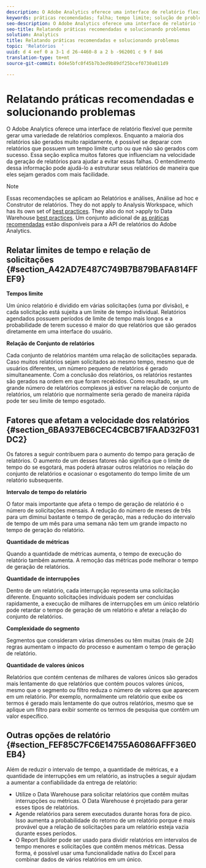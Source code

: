 ```yaml
---
description: O Adobe Analytics oferece uma interface de relatório flexível que permite gerar uma variedade de relatórios complexos. Enquanto a maioria dos relatórios são gerados muito rapidamente, é possível se deparar com relatórios que possuem um tempo limite curto ou que não são gerados com sucesso. Essa seção explica muitos fatores que influenciam na velocidade da geração de relatórios para ajudar a evitar essas falhas. O entendimento dessa informação pode ajudá-lo a estruturar seus relatórios de maneira que eles sejam gerados com mais facilidade.
keywords: práticas recomendadas; falha; tempo limite; solução de problemas; slow
seo-description: O Adobe Analytics oferece uma interface de relatório flexível que permite gerar uma variedade de relatórios complexos. Enquanto a maioria dos relatórios são gerados muito rapidamente, é possível se deparar com relatórios que possuem um tempo limite curto ou que não são gerados com sucesso. Essa seção explica muitos fatores que influenciam na velocidade da geração de relatórios para ajudar a evitar essas falhas. O entendimento dessa informação pode ajudá-lo a estruturar seus relatórios de maneira que eles sejam gerados com mais facilidade.
seo-title: Relatando práticas recomendadas e solucionando problemas
solution: Analytics
title: Relatando práticas recomendadas e solucionando problemas
topic: 'Relatórios  '
uuid: d 4 eef 0 a 3-1 d 26-4460-8 a 2 b -962001 c 9 f 846
translation-type: tm+mt
source-git-commit: 0d4e5bfc0f45b7b3ed9b89df25bcef0730a011d9

---
```



# Relatando práticas recomendadas e solucionando problemas

O Adobe Analytics oferece uma interface de relatório flexível que permite gerar uma variedade de relatórios complexos. Enquanto a maioria dos relatórios são gerados muito rapidamente, é possível se deparar com relatórios que possuem um tempo limite curto ou que não são gerados com sucesso. Essa seção explica muitos fatores que influenciam na velocidade da geração de relatórios para ajudar a evitar essas falhas. O entendimento dessa informação pode ajudá-lo a estruturar seus relatórios de maneira que eles sejam gerados com mais facilidade.

>[!Note]
>Essas recomendações se aplicam ao Relatórios e análises, Análise ad hoc e Construtor de relatórios.
>They do not apply to Analysis Workspace, which has its own set of [best practices](/help/analyze/analysis-workspace/optimizing-performance.md). They also do not &gt;apply to Data Warehouse [best practices](https://marketing.adobe.com/resources/help/en_US/reference/?f=data_warehouse_bp). Um conjunto adicional de
>[as práticas recomendadas](https://marketing.adobe.com/developer/en_US/get-started/best-practices/c-best-practices) estão disponíveis para a API de relatórios do Adobe Analytics.

## Relatar limites de tempo e relação de solicitações {#section_A42AD7E487C749B7B879BAFA814FFEF9}

**Tempos limite**

Um único relatório é dividido em várias solicitações (uma por divisão), e cada solicitação está sujeita a um limite de tempo individual. Relatórios agendados possuem períodos de limite de tempo mais longos e a probabilidade de terem sucesso é maior do que relatórios que são gerados diretamente em uma interface do usuário.

**Relação de Conjunto de relatórios**

Cada conjunto de relatórios mantém uma relação de solicitações separada. Caso muitos relatórios sejam solicitados ao mesmo tempo, mesmo que de usuários diferentes, um número pequeno de relatórios é gerado simultaneamente. Com a conclusão dos relatórios, os relatórios restantes são gerados na ordem em que foram recebidos. Como resultado, se um grande número de relatórios complexos já estiver na relação de conjunto de relatórios, um relatório que normalmente seria gerado de maneira rápida pode ter seu limite de tempo esgotado.

## Fatores que afetam a velocidade dos relatórios {#section_6BA937EB6CEC4CBCB71FAAD32F031DC2}

Os fatores a seguir contribuem para o aumento do tempo para geração de relatórios. O aumento de um desses fatores não significa que o limite de tempo do se esgotará, mas poderá atrasar outros relatórios no relação do conjunto de relatórios e ocasionar o esgotamento do tempo limite de um relatório subsequente.

**Intervalo de tempo do relatório**

O fator mais importante que afeta o tempo de geração de relatório é o número de solicitações mensais. A redução do número de meses de três para um diminui bastante o tempo de geração, mas a redução do intervalo de tempo de um mês para uma semana não tem um grande impacto no tempo de geração do relatório.

**Quantidade de métricas**

Quando a quantidade de métricas aumenta, o tempo de execução do relatório também aumenta. A remoção das métricas pode melhorar o tempo de geração de relatórios.

**Quantidade de interrupções**

Dentro de um relatório, cada interrupção representa uma solicitação diferente. Enquanto solicitações individuais podem ser concluídas rapidamente, a execução de milhares de interrupções em um único relatório pode retardar o tempo de geração de um relatório e afetar a relação do conjunto de relatórios.

**Complexidade do segmento**

Segmentos que consideram várias dimensões ou têm muitas (mais de 24) regras aumentam o impacto do processo e aumentam o tempo de geração de relatório.

**Quantidade de valores únicos**

Relatórios que contém centenas de milhares de valores únicos são gerados mais lentamente do que relatórios que contém poucos valores únicos, mesmo que o segmento ou filtro reduza o número de valores que aparecem em um relatório. Por exemplo, normalmente um relatório que exibe os termos é gerado mais lentamente do que outros relatórios, mesmo que se aplique um filtro para exibir somente os termos de pesquisa que contêm um valor específico.

## Outras opções de relatório {#section_FEF85C7FC6E14755A6086AFFF36E0EB4}

Além de reduzir o intervalo de tempo, a quantidade de métricas, e a quantidade de interrupções em um relatório, as instruções a seguir ajudam a aumentar a confiabilidade da entrega de relatório:

* Utilize o Data Warehouse para solicitar relatórios que contêm muitas interrupções ou métricas. O Data Warehouse é projetado para gerar esses tipos de relatórios.
* Agende relatórios para serem executados durante horas fora de pico. Isso aumenta a probabilidade do retorno de um relatório porque é mais provável que a relação de solicitações para um relatório esteja vazia durante esses períodos.
* O Report Builder pode ser usado para dividir relatórios em intervalos de tempo menores e solicitações que contêm menos métricas. Dessa forma, é possível usar uma funcionalidade nativa do Excel para combinar dados de vários relatórios em um único.

